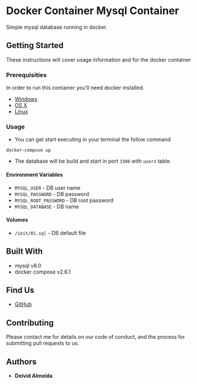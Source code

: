 # Docker Container Mysql Container

Simple mysql database running in docker.

## Getting Started

These instructions will cover usage information and for the docker container 

### Prerequisities


In order to run this container you'll need docker installed.

* [Windows](https://docs.docker.com/windows/started)
* [OS X](https://docs.docker.com/mac/started/)
* [Linux](https://docs.docker.com/linux/started/)

### Usage


* You can get start executing in your terminal the follow command

```shell
docker-compose up
```
* The database will be build and start in port `3306` with `users` table. 
#### Environment Variables

* `MYSQL_USER` - DB user name
* `MYSQL_PASSWORD` - DB password
* `MYSQL_ROOT_PASSWORD` - DB root password
* `MYSQL_DATABASE` - DB name

#### Volumes

* `/init/01.sql` - DB default file 

## Built With

* mysql v8.0
* docker compose v2.6.1

## Find Us

* [GitHub](https://github.com/DeividAlmeida)

## Contributing

Please contact me for details on our code of conduct, and the process for submitting pull requests to us.

## Authors

* **Deivid Almeida** 
